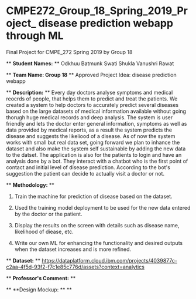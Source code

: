 # CMPE272_Group_18_Spring_2019_Project_ disease prediction webapp through ML
Final Project for CMPE_272 Spring 2019 by Group 18 

** **Student Names:** **
Odkhuu Batmunk
Swati Shukla
Vanushri Rawat

** **Team Name: Group 18** **
Approved Project Idea: disease prediction webapp 

** **Description:** ** Every day doctors analyse symptoms and medical reocrds of people, that helps them to predict and treat the patients. We created a system to help doctors to accurately predict several diseases based on the large datasets of medical information available without going thorugh huge medical records and deep analysis. The system is user friendly and lets the doctor enter general information, symptoms as well as data provided by medical reports, as a result the system predicts the disease and suggests the likeliood of a disease. As of now the system works with small but real data set, going forward we plan to inhance the dataset and also make the system self sustainable by adding the new data to the datset.
The application is also for the patients to login and have an analysis done by a bot. They interact with a chatbot who is the first point of contact and initial level of disease prediction. According to the bot's suggestion the patient can decide to actually visit a doctor or not. 

** **Methodology:** **

1) Train the machine for prediction of disease based on the dataset.

2) Used the training model deployment to be used for the new data entered by the doctor or the patient.

3) Display the results on the screen with details such as disease name, likelihood of diease, etc.

4) Write our own ML for enhancing the functionality and desired outputs when the dataset increases and is more refined.

** **Dataset:** ** https://dataplatform.cloud.ibm.com/projects/4039877c-c2aa-4f5d-93f2-f7c1e85c776d/assets?context=analytics

** **Professor's Comment:** ** 

** **Design Mockup: ** **
